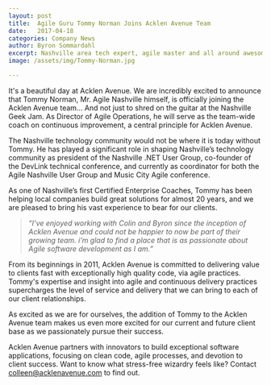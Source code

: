 ```yaml
---
layout: post
title:  Agile Guru Tommy Norman Joins Acklen Avenue Team
date:   2017-04-18
categories: Company News
author: Byron Sommardahl
excerpt: Nashville area tech expert, agile master and all around awesome guy joins our growing team.
image: /assets/img/Tommy-Norman.jpg

---
```

It's a beautiful day at Acklen Avenue. We are incredibly excited to announce that Tommy Norman, Mr. Agile Nashville himself, is officially joining the Acklen Avenue team... And not just to shred on the guitar at the Nashville Geek Jam. As Director of Agile Operations, he will serve as the team-wide coach on continuous improvement, a central principle for Acklen Avenue.

The Nashville technology community would not be where it is today without Tommy. He has played a significant role in shaping Nashville’s technology community as president of the Nashville .NET User Group, co-founder of the DevLink technical conference, and currently as coordinator for both the Agile Nashville User Group and Music City Agile conference. 

As one of Nashville’s first Certified Enterprise Coaches, Tommy has been helping local companies build great solutions for almost 20 years, and we are pleased to bring his vast experience to bear for our clients.
<div class="shadow-wrapper">
		<blockquote class="hero box-shadow shadow-effect-2">
			<p>
				<em>“I’ve enjoyed working with Colin and Byron since the inception of Acklen Avenue and could not be happier to now be part of their growing team. i’m glad to find a place that is as passionate about Agile software development as I am.”</em>
			</p>			
		</blockquote>
</div>
From its beginnings in 2011, Acklen Avenue is committed to delivering value to clients fast with exceptionally high quality code, via agile practices. Tommy's expertise and insight into agile and continuous delivery practices supercharges the level of service and delivery that we can bring to each of our client relationships. 

As excited as we are for ourselves, the addition of Tommy to the Acklen Avenue team makes us even more excited for our current and future client base as we passionately pursue their success. 

Acklen Avenue partners with innovators to build exceptional software applications, focusing on clean code, agile processes, and devotion to client success. Want to know what stress-free wizardry feels like? Contact [colleen@acklenavenue.com](mailto:colleen@acklenavenue.com;) to find out.

